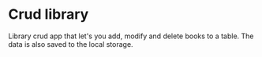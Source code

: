 # Crud library
Library crud app that let's you add, modify and delete books to a table. The data is also saved to the local storage.
